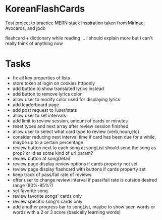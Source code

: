 # KoreanFlashCards
Test project to practice MERN stack
Inspiration taken from Mirinae, Avocards, and jpdb


flashcard + dictionary while reading
... i should explain more but i can't really think of anything now



# Tasks
<ul>
<li>fix all key properties of lists</li>
<li>store token at login on cookies httponly</li>
<li>add button to show translated lyrics instead</li>
<li>add button to remove lyrics color</li>
<li>allow user to modify color used for displaying lyrics</li>
<li>add leaderboard page</li>
<li>add post request to /user/stats</li>
<li>allow user to set intervals</li>
<li>add limit to review session, amount of cards or minutes</li>
<li>reset types and next array after review session finished</li>
<li>allow user to select what card type to review (verb,noun,etc)</li>
<li>consider reducing next interval time if card has been due for a while, maybe up to a certain percentage</li>

<li>review button next to each song at songList should send the song as prop? or id as some kind of url param?</li>
<li>review button at songDetail</li>
<li>review page display review options if cards property not set</li>
<li>review page display flashcard with buttons if cards property set</li>
<li>keep track of pass/fail rate of reviews</li>
<li>offer user to change review interval if pass/fail rate is outside desired range (80%-95%?)</li>

<li>set favorite song</li>
<li>review favorite songs' cards only</li>
<li>review specific song's cards only</li>
<li>add another progress bar to songList, maybe to show seen words or words with a 2 or 3 score (basically learning words)</li>
</ul>